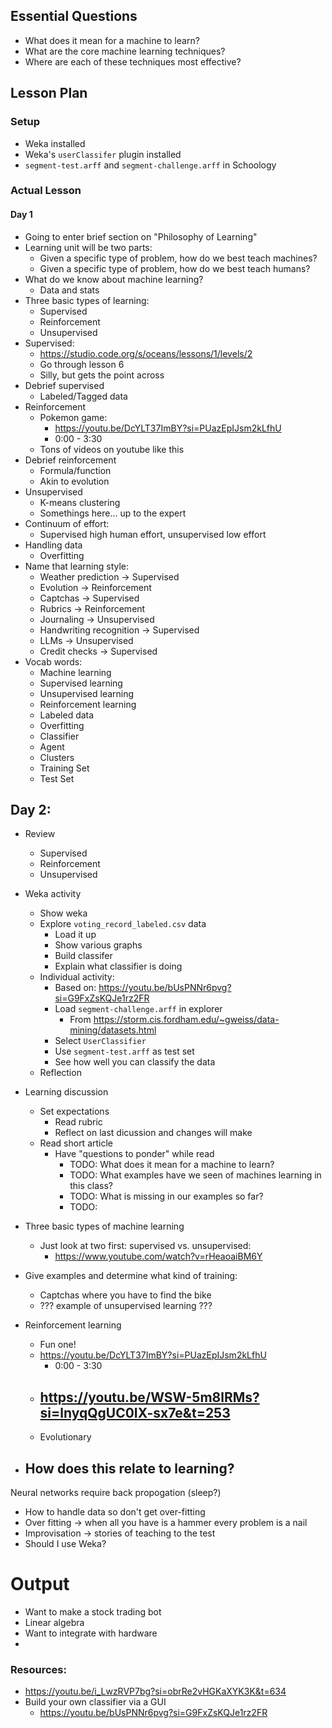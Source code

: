 ## Essential Questions

- What does it mean for a machine to learn?
- What are the core machine learning techniques?
- Where are each of these techniques most effective?

## Lesson Plan

### Setup

- Weka installed
- Weka's `userClassifer` plugin installed
- `segment-test.arff` and `segment-challenge.arff` in Schoology

### Actual Lesson

#### Day 1

- Going to enter brief section on "Philosophy of Learning"
- Learning unit will be two parts:
    - Given a specific type of problem, how do we best teach machines?
    - Given a specific type of problem, how do we best teach humans?
- What do we know about machine learning?
    - Data and stats
- Three basic types of learning:
    - Supervised
    - Reinforcement
    - Unsupervised
- Supervised:
    - https://studio.code.org/s/oceans/lessons/1/levels/2
    - Go through lesson 6
    - Silly, but gets the point across
- Debrief supervised
    - Labeled/Tagged data
- Reinforcement
    - Pokemon game:
        - https://youtu.be/DcYLT37ImBY?si=PUazEpIJsm2kLfhU
        - 0:00 - 3:30
    - Tons of videos on youtube like this
- Debrief reinforcement
    - Formula/function
    - Akin to evolution
- Unsupervised
    - K-means clustering
    - Somethings here... up to the expert
- Continuum of effort:
    - Supervised high human effort, unsupervised low effort
- Handling data
    - Overfitting
- Name that learning style:
    - Weather prediction -> Supervised
    - Evolution -> Reinforcement
    - Captchas -> Supervised
    - Rubrics -> Reinforcement
    - Journaling -> Unsupervised
    - Handwriting recognition -> Supervised
    - LLMs -> Unsupervised
    - Credit checks -> Supervised
- Vocab words:
    - Machine learning
    - Supervised learning
    - Unsupervised learning
    - Reinforcement learning
    - Labeled data
    - Overfitting
    - Classifier
    - Agent
    - Clusters
    - Training Set
    - Test Set

## Day 2:

- Review
    - Supervised
    - Reinforcement
    - Unsupervised
- Weka activity
    - Show weka
    - Explore `voting_record_labeled.csv` data
        - Load it up
        - Show various graphs
        - Build classifer
        - Explain what classifier is doing
    - Individual activity:
        - Based on: https://youtu.be/bUsPNNr6pvg?si=G9FxZsKQJe1rz2FR
        - Load `segment-challenge.arff` in explorer
            - From https://storm.cis.fordham.edu/~gweiss/data-mining/datasets.html
        - Select `UserClassifier`
        - Use `segment-test.arff` as test set
        - See how well you can classify the data
    - Reflection


- Learning discussion
    - Set expectations
        - Read rubric
        - Reflect on last dicussion and changes will make
    - Read short article
        - Have "questions to ponder" while read
            - TODO: What does it mean for a machine to learn?
            - TODO: What examples have we seen of machines learning in this class?
            - TODO: What is missing in our examples so far?
            - TODO: 

- Three basic types of machine learning
    - Just look at two first: supervised vs. unsupervised:
        - https://www.youtube.com/watch?v=rHeaoaiBM6Y
- Give examples and determine what kind of training:
    - Captchas where you have to find the bike
    - ??? example of unsupervised learning ???
- Reinforcement learning
    - Fun one!
    - https://youtu.be/DcYLT37ImBY?si=PUazEpIJsm2kLfhU
        - 0:00 - 3:30
    - https://youtu.be/WSW-5m8lRMs?si=lnyqQgUC0IX-sx7e&t=253
        - 
    - Evolutionary
- How does this relate to learning?
    - 

Neural networks require back propogation (sleep?)


- How to handle data so don't get over-fitting
- Over fitting -> when all you have is a hammer every problem is a nail
- Improvisation -> stories of teaching to the test
- Should I use Weka?


# Output

- Want to make a stock trading bot
- Linear algebra
- Want to integrate with hardware
- 

### Resources:

- https://youtu.be/i_LwzRVP7bg?si=obrRe2vHGKaXYK3K&t=634
- Build your own classifier via a GUI
    - https://youtu.be/bUsPNNr6pvg?si=G9FxZsKQJe1rz2FR